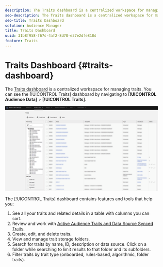 ```yaml
---
description: The Traits dashboard is a centralized workspace for managing traits.
seo-description: The Traits dashboard is a centralized workspace for managing traits.
seo-title: Traits Dashboard
solution: Audience Manager
title: Traits Dashboard
uuid: 31b8f958-f67d-4af2-8d78-e37e2dfe810d
feature: Traits
---
```


# Traits Dashboard {#traits-dashboard}

The [Traits dashboard](https://bank.demdex.com/portal/Traits/Traits.ddx#show/list) is a centralized workspace for managing traits. You can see the [!UICONTROL Traits] dashboard by navigating to **[!UICONTROL Audience Data]** > **[!UICONTROL Traits]**.

![](assets/traits-dashboard.png)

<!-- c_tb_dashboard.xml -->

The [!UICONTROL Traits] dashboard contains features and tools that help you:

1. See all your traits and related details in a table with columns you can sort.
2. Review and work with [Active Audience Traits and Data Source Synced Traits](../../features/traits/client-activity-synced-audience-traits.md).
3. Create, edit, and delete traits.
4. View and manage trait storage folders.
5. Search for traits by name, ID, description or data source. Click on a folder while searching to limit results to that folder and its subfolders.
6. Filter traits by trait type (onboarded, rules-based, algorithmic, folder traits).